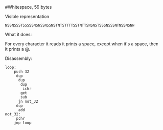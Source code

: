 #Whitespace, 59 bytes

Visible representation

    NSSNSSSTSSSSSNSNSSNSSNSTNTSTTTTSSTNTTSNSNSTSSSNSSSNTNSSNSNN

What it does:

For every character it reads it prints a space, except when it's a space, then it prints a @.

Disassembly:

    loop:
        push 32
         dup
          dup
           dup
            ichr
           get
           sub
          jn not_32
         dup
          add
    not_32:
         pchr
        jmp loop

